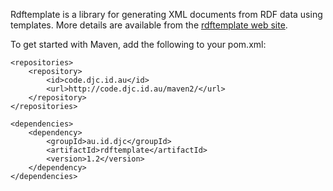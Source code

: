 Rdftemplate is a library for generating XML documents from RDF data using templates. 
More details are available from the 
[rdftemplate web site](http://code.djc.id.au/rdftemplate/).

To get started with Maven, add the following to your pom.xml:

    <repositories>
        <repository>
            <id>code.djc.id.au</id>
            <url>http://code.djc.id.au/maven2/</url>
        </repository>
    </repositories>

    <dependencies>
        <dependency>
            <groupId>au.id.djc</groupId>
            <artifactId>rdftemplate</artifactId>
            <version>1.2</version>
        </dependency>
    </dependencies>
